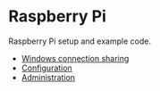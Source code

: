 # Raspberry Pi

Raspberry Pi setup and example code.

- [Windows connection sharing](doc/windows.md)
- [Configuration](doc/configuration.md)
- [Administration](doc/administration.md)

